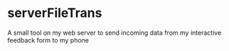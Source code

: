 # serverFileTrans
A small tool on my web server to send incoming data from my interactive feedback form to my phone

